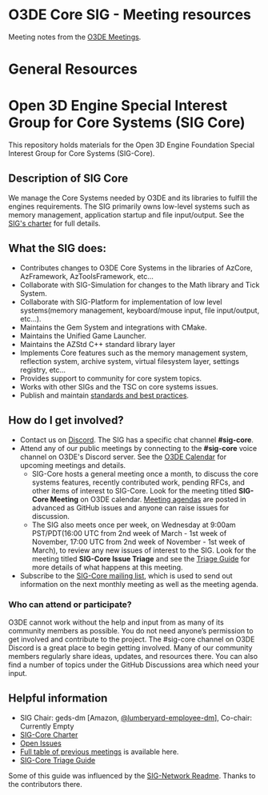 # O3DE Core SIG - Meeting resources

Meeting notes from the [O3DE Meetings](https://o3de.github.io/sig-core/meetings/).



# General Resources

# Open 3D Engine Special Interest Group for Core Systems (SIG Core)

This repository holds materials for the Open 3D Engine Foundation Special Interest Group for Core Systems (SIG-Core).

## Description of SIG Core
We manage the Core Systems needed by O3DE and its libraries to fulfill the engines requirements. The SIG primarily owns low-level systems such as memory management, application startup and file input/output. See the [SIG's charter](governance/SIG%20Core%20Charter.md) for full details.

## What the SIG does:

* Contributes changes to O3DE Core Systems in the libraries of AzCore, AzFramework, AzToolsFramework, etc...  
* Collaborate with SIG-Simulation for changes to the Math library and Tick System. 
* Collaborate with SIG-Platform for implementation of low level systems(memory management, keyboard/mouse input, file input/output, etc...).  
* Maintains the Gem System and integrations with CMake.  
* Maintains the Unified Game Launcher.  
* Maintains the AZStd C++ standard library layer
* Implements Core features such as the memory management system, reflection system, archive system, virtual filesystem layer, settings registry, etc...  
* Provides support to community for core system topics.  
* Works with other SIGs and the TSC on core systems issues.  
* Publish and maintain [standards and best practices](https://github.com/o3de/sig-core/tree/main/governance).  

## How do I get involved?

* Contact us on [Discord](https://discord.com/invite/o3de). The SIG has a specific chat channel **#sig-core**.
* Attend any of our public meetings by connecting to the **#sig-core** voice channel on O3DE's Discord server. See the [O3DE Calendar](https://lists.o3de.org/g/o3de-calendar/calendar) for upcoming meetings and details.
    * SIG-Core hosts a general meeting once a month, to discuss the core systems features, recently contributed work, pending RFCs, and other items of interest to SIG-Core. Look for the meeting titled **SIG-Core Meeting** on O3DE calendar. [Meeting agendas](issues?q=is%3Aissue+is%3Aopen+label%3Amtg-agenda) are posted in advanced as GitHub issues and anyone can raise issues for discussion.
    * The SIG also meets once per week, on Wednesday at 9:00am PST/PDT(16:00 UTC from 2nd week of March - 1st week of November, 17:00 UTC from 2nd week of November - 1st week of March), to review any new issues of interest to the SIG. Look for the meeting titled **SIG-Core Issue Triage** and see the [Triage Guide](TRIAGE_GUIDE.md) for more details of what happens at this meeting.
* Subscribe to the [SIG-Core mailing list](https://lists.o3de.org/g/sig-core), which is used to send out information on the next monthly meeting as well as the meeting agenda.

### Who can attend or participate?
O3DE cannot work without the help and input from as many of its community members as possible. You do not need anyone’s permission to get involved and contribute to the project. The #sig-core channel on O3DE Discord is a great place to begin getting involved. Many of our community members regularly share ideas, updates, and resources there. You can also find a number of topics under the GitHub Discussions area which need your input.

## Helpful information

* SIG Chair: geds-dm [Amazon, [@lumberyard-employee-dm](https://github.com/lumberyard-employee-dm)], Co-chair: Currently Empty
* [SIG-Core Charter](governance/SIG%20Core%20Charter.md)
* [Open Issues](issues?q=is%3Aissue+is%3Aopen+label%3Amtg-agenda)
* [Full table of previous meetings](meetings?id=previous-meetings) is available here.
* [SIG-Core Triage Guide](governance/TRIAGE_GUIDE.md)

Some of this guide was influenced by the [SIG-Network Readme](https://github.com/o3de/sig-network/blob/main/README.md). Thanks to the contributors there.
